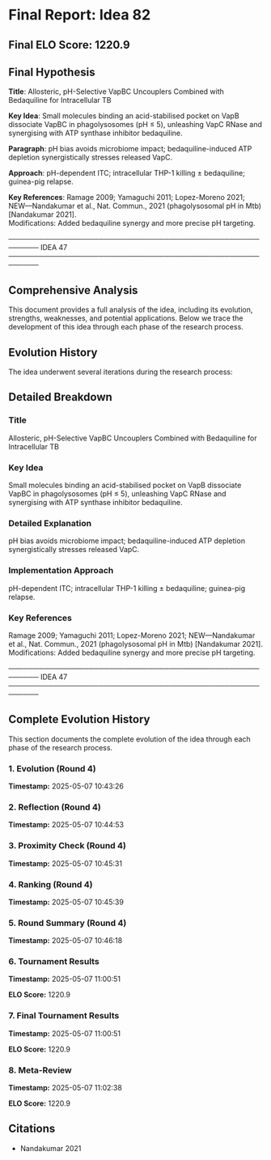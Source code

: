 # Final Report: Idea 82

## Final ELO Score: 1220.9

## Final Hypothesis

**Title**: Allosteric, pH-Selective VapBC Uncouplers Combined with Bedaquiline for Intracellular TB

**Key Idea**: Small molecules binding an acid-stabilised pocket on VapB dissociate VapBC in phagolysosomes (pH ≤ 5), unleashing VapC RNase and synergising with ATP synthase inhibitor bedaquiline.

**Paragraph**: pH bias avoids microbiome impact; bedaquiline-induced ATP depletion synergistically stresses released VapC.

**Approach**: pH-dependent ITC; intracellular THP-1 killing ± bedaquiline; guinea-pig relapse.

**Key References**: Ramage 2009; Yamaguchi 2011; Lopez-Moreno 2021; NEW—Nandakumar et al., Nat. Commun., 2021 (phagolysosomal pH in Mtb) [Nandakumar 2021].  
Modifications: Added bedaquiline synergy and more precise pH targeting.

────────────────────────────────────────────────────────
IDEA 47  
────────────────────────────────────────────────────────

## Comprehensive Analysis

This document provides a full analysis of the idea, including its evolution, strengths, weaknesses, and potential applications. Below we trace the development of this idea through each phase of the research process.

## Evolution History

The idea underwent several iterations during the research process:

## Detailed Breakdown

### Title

Allosteric, pH-Selective VapBC Uncouplers Combined with Bedaquiline for Intracellular TB

### Key Idea

Small molecules binding an acid-stabilised pocket on VapB dissociate VapBC in phagolysosomes (pH ≤ 5), unleashing VapC RNase and synergising with ATP synthase inhibitor bedaquiline.

### Detailed Explanation

pH bias avoids microbiome impact; bedaquiline-induced ATP depletion synergistically stresses released VapC.

### Implementation Approach

pH-dependent ITC; intracellular THP-1 killing ± bedaquiline; guinea-pig relapse.

### Key References

Ramage 2009; Yamaguchi 2011; Lopez-Moreno 2021; NEW—Nandakumar et al., Nat. Commun., 2021 (phagolysosomal pH in Mtb) [Nandakumar 2021].  
Modifications: Added bedaquiline synergy and more precise pH targeting.

────────────────────────────────────────────────────────
IDEA 47  
────────────────────────────────────────────────────────

## Complete Evolution History

This section documents the complete evolution of the idea through each phase of the research process.

### 1. Evolution (Round 4)
**Timestamp:** 2025-05-07 10:43:26



### 2. Reflection (Round 4)
**Timestamp:** 2025-05-07 10:44:53



### 3. Proximity Check (Round 4)
**Timestamp:** 2025-05-07 10:45:31



### 4. Ranking (Round 4)
**Timestamp:** 2025-05-07 10:45:39



### 5. Round Summary (Round 4)
**Timestamp:** 2025-05-07 10:46:18



### 6. Tournament Results
**Timestamp:** 2025-05-07 11:00:51

**ELO Score:** 1220.9



### 7. Final Tournament Results
**Timestamp:** 2025-05-07 11:00:51

**ELO Score:** 1220.9



### 8. Meta-Review
**Timestamp:** 2025-05-07 11:02:38

**ELO Score:** 1220.9



## Citations

- Nandakumar 2021
